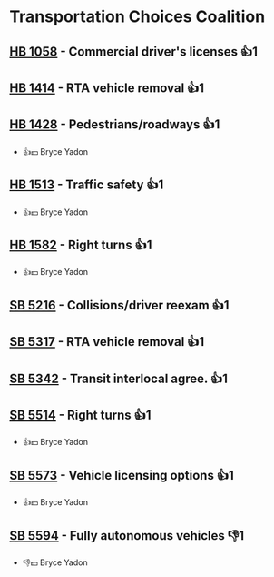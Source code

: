 # Transportation Choices Coalition

## [HB 1058](/bill/2023-24/hb/1058/) - Commercial driver's licenses 👍1  

## [HB 1414](/bill/2023-24/hb/1414/) - RTA vehicle removal 👍1  

## [HB 1428](/bill/2023-24/hb/1428/) - Pedestrians/roadways 👍1  
* 👍💵 Bryce Yadon

## [HB 1513](/bill/2023-24/hb/1513/) - Traffic safety 👍1  
* 👍💵 Bryce Yadon

## [HB 1582](/bill/2023-24/hb/1582/) - Right turns 👍1  
* 👍💵 Bryce Yadon

## [SB 5216](/bill/2023-24/sb/5216/) - Collisions/driver reexam 👍1  

## [SB 5317](/bill/2023-24/sb/5317/) - RTA vehicle removal 👍1  

## [SB 5342](/bill/2023-24/sb/5342/) - Transit interlocal agree. 👍1  

## [SB 5514](/bill/2023-24/sb/5514/) - Right turns 👍1  
* 👍💵 Bryce Yadon

## [SB 5573](/bill/2023-24/sb/5573/) - Vehicle licensing options 👍1  
* 👍💵 Bryce Yadon

## [SB 5594](/bill/2023-24/sb/5594/) - Fully autonomous vehicles  👎1 
* 👎💵 Bryce Yadon
